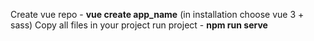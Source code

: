 Create vue repo - <b>vue create app_name</b> (in installation choose vue 3 + sass)
Copy all files in your project
run project - <b>npm run serve</b>
